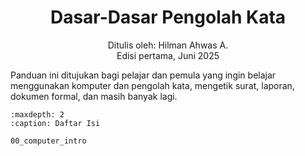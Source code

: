 
<center>

Dasar-Dasar Pengolah Kata
=========================

Ditulis oleh: Hilman Ahwas A.    
Edisi pertama, Juni 2025

</center>

Panduan ini ditujukan bagi pelajar dan pemula yang ingin belajar menggunakan komputer dan pengolah kata, mengetik surat,
laporan, dokumen formal, dan masih banyak lagi.

```{toctree}
:maxdepth: 2
:caption: Daftar Isi

00_computer_intro
```